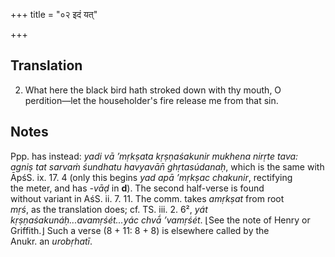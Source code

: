+++
title = "०२ इदं यत्"

+++
## Translation
2. What here the black bird hath stroked down with thy mouth, O  
perdition—let the householder's fire release me from that sin.

## Notes
Ppp. has instead: *yadi vā ’mṛkṣata kṛṣṇaśakunir mukhena nirṛte tava:  
agniṣ tat sarvaṁ śundhatu havyavān̄ ghṛtasúdanaḥ*, which is the same with  
ĀpśS. ix. 17. 4 (only this begins *yad apā ’mṛkṣac chakunir*, rectifying  
the meter, and has *-vāḍ* in **d**). The second half-verse is found  
without variant in AśS. ii. 7. 11. The comm. takes *amṛkṣat* from root  
*mṛś*, as the translation does; cf. TS. iii. 2. 6², *yát  
kṛṣṇaśakunáḥ...avamṛśét...yác chvā́ ’vamṛśét*. ⌊See the note of Henry or  
Griffith.⌋ Such a verse (8 + 11: 8 + 8) is elsewhere called by the  
Anukr. an *urobṛhatī*.
